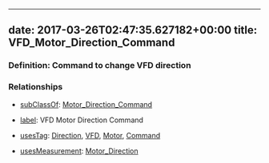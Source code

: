 
---
date: 2017-03-26T02:47:35.627182+00:00
title: VFD_Motor_Direction_Command
---
### Definition: Command to change VFD direction

### Relationships

* [subClassOf](http://www.w3.org/2000/01/rdf-schema#subClassOf): [Motor_Direction_Command](https://brickschema.org/schema/1.0/Brick#Motor_Direction_Command)

* [label](http://www.w3.org/2000/01/rdf-schema#label): VFD Motor Direction Command

* [usesTag](https://brickschema.org/schema/1.0/BrickFrame#usesTag): [Direction](https://brickschema.org/schema/1.0/BrickTag#Direction), [VFD](https://brickschema.org/schema/1.0/BrickTag#VFD), [Motor](https://brickschema.org/schema/1.0/BrickTag#Motor), [Command](https://brickschema.org/schema/1.0/BrickTag#Command)

* [usesMeasurement](https://brickschema.org/schema/1.0/BrickFrame#usesMeasurement): [Motor_Direction](https://brickschema.org/schema/1.0/Brick#Motor_Direction)
